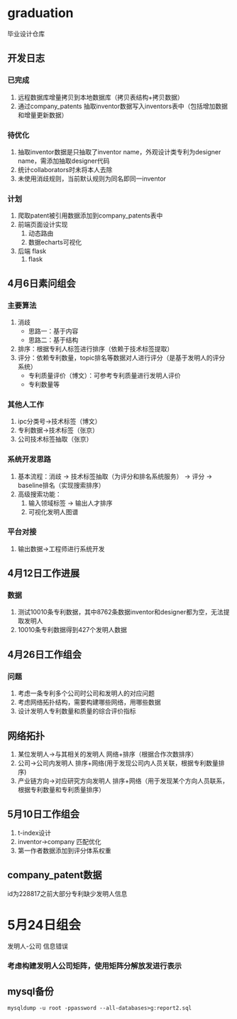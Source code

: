 # graduation
毕业设计仓库

## 开发日志
### 已完成
1. 远程数据库增量拷贝到本地数据库（拷贝表结构+拷贝数据）
2. 通过company_patents 抽取inventor数据写入inventors表中（包括增加数据和增量更新数据）
### 待优化
1. 抽取inventor数据是只抽取了inventor name，外观设计类专利为designer name，需添加抽取designer代码
2. 统计collaborators时未将本人去除
3. 未使用消歧规则，当前默认规则为同名即同一inventor
### 计划
1. 爬取patent被引用数据添加到company_patents表中
2. 前端页面设计实现
   1. 动态路由
   2. 数据echarts可视化
3. 后端 flask
   1. flask 


## 4月6日素问组会

### 主要算法
1. 消歧
   * 思路一：基于内容
   * 思路二：基于结构
2. 排序：根据专利人标签进行排序（依赖于技术标签提取）
3. 评分：依赖专利数量，topic排名等数据对人进行评分（是基于发明人的评分系统）
   * 专利质量评价（博文）：可参考专利质量进行发明人评价
   * 专利数量等
  
### 其他人工作
1. ipc分类号->技术标签（博文）
2. 专利数据->技术标签（张京）
3. 公司技术标签抽取（张京）

### 系统开发思路
1. 基本流程：消歧 -> 技术标签抽取（为评分和排名系统服务） -> 评分 -> baseline排名（实现搜索排序）
2. 高级搜索功能：
   1. 输入领域标签 -> 输出人才排序
   2. 可视化发明人图谱
  
### 平台对接
1. 输出数据->工程师进行系统开发




## 4月12日工作进展
### 数据
1. 测试10010条专利数据，其中8762条数据inventor和designer都为空，无法提取发明人
2. 10010条专利数据得到427个发明人数据


## 4月26日工作组会
### 问题
1. 考虑一条专利多个公司时公司和发明人的对应问题
2. 考虑网络拓扑结构，需要构建哪些网络，用哪些数据
3. 设计发明人专利数量和质量的综合评价指标


## 网络拓扑
1. 某位发明人->与其相关的发明人 网络+排序（根据合作次数排序）
2. 公司->公司内发明人  排序+网络(用于发现公司内人员关联，根据专利数量排序)
3. 产业链方向->对应研究方向发明人 排序+网络（用于发现某个方向人员联系，根据专利数量和专利质量排序）


## 5月10日工作组会
1. t-index设计
2. inventor->company 匹配优化
3. 第一作者数据添加到评分体系权重



## company_patent数据
id为228817之前大部分专利缺少发明人信息

# 5月24日组会
发明人-公司 信息错误
### 考虑构建发明人公司矩阵，使用矩阵分解放发进行表示


## mysql备份
`mysqldump -u root -ppassword --all-databases>g:report2.sql`

